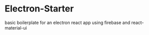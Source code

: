 # Electron-Starter
basic boilerplate for an electron react app using firebase and react-material-ui
